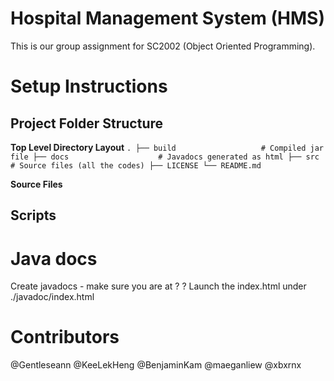 # Hospital Management System (HMS)
This is our group assignment for SC2002 (Object Oriented Programming).

# Setup Instructions
## Project Folder Structure

**Top Level Directory Layout**
`.
├── build                   # Compiled jar file
├── docs                    # Javadocs generated as html
├── src                     # Source files (all the codes)
├── LICENSE
└── README.md`

**Source Files**

## Scripts

# Java docs
Create javadocs - make sure you are at ?
?
Launch the index.html under ./javadoc/index.html

# Contributors
@Gentleseann
@KeeLekHeng
@BenjaminKam
@maeganliew
@xbxrnx
